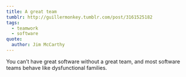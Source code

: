```yaml
---
title: A great team
tumblr: http://guillermonkey.tumblr.com/post/3161525182
tags:
  - teamwork
  - software
quote:
  author: Jim McCarthy
---
```


You can’t have great software without a great team, and most software teams behave like dysfunctional families.

